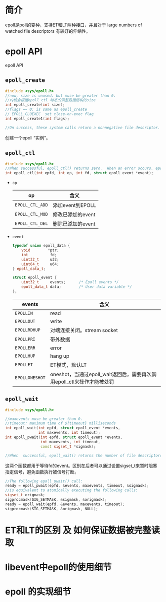 # 简介

epoll是poll的变种，支持ET和LT两种接口，并且对于 large numbers of watched file descriptors 有较好的伸缩性。

# epoll API

epoll API

## `epoll_create`

```c++
#include <sys/epoll.h>
//now, size is unused. but muse be greater than 0.
//内核会根据epoll_ctl 动态的调整数据结构的size
int epoll_create(int size);
//flags == 0: is same as epoll_create
// EPOLL_CLOEXEC  set close-on-exec flag 
int epoll_create1(int flags);

//On success, these system calls return a nonnegative file descriptor.  On error, -1 is returned, and errno is set to indicate the error.
```

创建一个epoll “实例”。



## `epoll_ctl`

```c++
#include <sys/epoll.h>
//When successful, epoll_ctl() returns zero.  When an error occurs, epoll_ctl() returns -1 and errno is set appropriately.
int epoll_ctl(int epfd, int op, int fd, struct epoll_event *event);
```

- `op`

    | op              | 含义              |
    | --------------- | ----------------- |
    | `EPOLL_CTL_ADD` | 添加event到EPOLL  |
    | `EPOLL_CTL_MOD` | 修改已添加的event |
    | `EPOLL_CTL_DEL` | 删除已添加的event |

- `event`

    ```c++
    typedef union epoll_data {
    	void        *ptr;
    	int          fd;
    	uint32_t     u32;
    	uint64_t     u64;
    } epoll_data_t;
    
    struct epoll_event {
    	uint32_t     events;      /* Epoll events */
    	epoll_data_t data;        /* User data variable */
    };
    ```

    | events         | 含义                                                         |
    | -------------- | ------------------------------------------------------------ |
    | `EPOLLIN`      | read                                                         |
    | `EPOLLOUT`     | write                                                        |
    | `EPOLLRDHUP`   | 对端连接关闭。stream socket                                  |
    | `EPOLLPRI`     | 带外数据                                                     |
    | `EPOLLERR`     | error                                                        |
    | `EPOLLHUP`     | hang up                                                      |
    | `EPOLLET`      | ET模式，默认LT                                               |
    | `EPOLLONESHOT` | oneshot，当通过epoll_wait返回后，需要再次调用epoll_ctl来操作才能被处罚 |



## `epoll_wait`

```c++
#include <sys/epoll.h>

//maxevents muse be greater than 0.
//timeout: maximum time of ${timeout} milliseconds
int epoll_wait(int epfd, struct epoll_event *events,
               int maxevents, int timeout);
int epoll_pwait(int epfd, struct epoll_event *events,
                int maxevents, int timeout,
                const sigset_t *sigmask);

//When  successful, epoll_wait() returns the number of file descriptors ready for the requested I/O, or zero if no file descriptor became ready during the requested timeout milliseconds.  When an error occurs, epoll_wait() returns -1 and errno is set appropriately.
```

这两个函数都用于等待fd的event。区别在后者可以通过设置sigset_t来暂时阻塞指定信号，避免函数执行被信号打断。

```c++
//The following epoll_pwait() call:
ready = epoll_pwait(epfd, &events, maxevents, timeout, &sigmask);
//is equivalent to atomically executing the following calls:
sigset_t origmask;
sigprocmask(SIG_SETMASK, &sigmask, &origmask);
ready = epoll_wait(epfd, &events, maxevents, timeout);
sigprocmask(SIG_SETMASK, &origmask, NULL);

```









# ET和LT的区别 及 如何保证数据被完整读取







# libevent中epoll的使用细节





# epoll 的实现细节